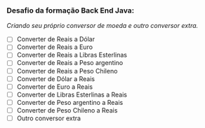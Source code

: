 ### Desafio da formação Back End Java: 

_Criando seu próprio conversor de moeda e outro conversor extra._

- [ ] Converter de Reais a Dólar
- [ ] Converter de Reais a Euro
- [ ] Converter de Reais a Libras Esterlinas
- [ ] Converter de Reais a Peso argentino
- [ ] Converter de Reais a Peso Chileno
- [ ] Converter de Dólar a Reais
- [ ] Converter de Euro a Reais
- [ ] Converter de Libras Esterlinas a Reais
- [ ] Converter de Peso argentino a  Reais
- [ ] Converter de Peso Chileno a Reais
- [ ] Outro conversor extra
